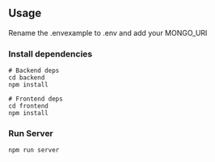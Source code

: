 ## Usage

Rename the .envexample to .env and add your MONGO_URI

### Install dependencies

```
# Backend deps
cd backend
npm install

# Frontend deps
cd frontend
npm install
```

### Run Server

```
npm run server
```